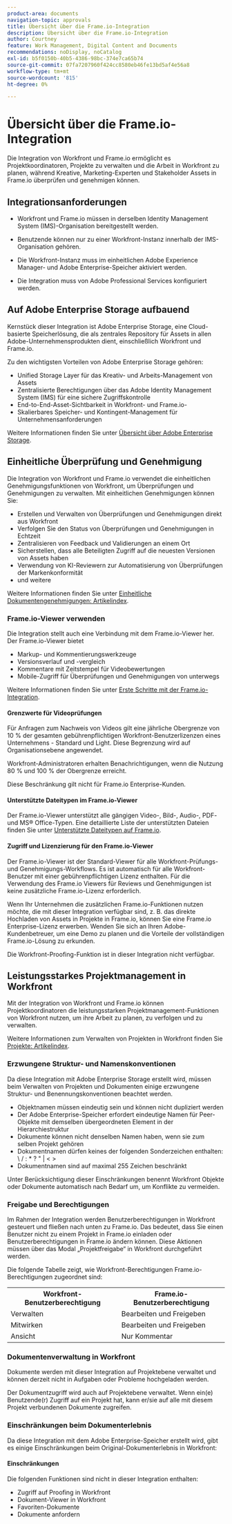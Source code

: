 ```yaml
---
product-area: documents
navigation-topic: approvals
title: Übersicht über die Frame.io-Integration
description: Übersicht über die Frame.io-Integration
author: Courtney
feature: Work Management, Digital Content and Documents
recommendations: noDisplay, noCatalog
exl-id: b5f0150b-40b5-4386-98bc-374e7ca65b74
source-git-commit: 07fa7207960f424cc8580eb46fe13bd5af4e56a8
workflow-type: tm+mt
source-wordcount: '815'
ht-degree: 0%

---
```


# Übersicht über die Frame.io-Integration

Die Integration von Workfront und Frame.io ermöglicht es Projektkoordinatoren, Projekte zu verwalten und die Arbeit in Workfront zu planen, während Kreative, Marketing-Experten und Stakeholder Assets in Frame.io überprüfen und genehmigen können.

## Integrationsanforderungen

* Workfront und Frame.io müssen in derselben Identity Management System (IMS)-Organisation bereitgestellt werden.

* Benutzende können nur zu einer Workfront-Instanz innerhalb der IMS-Organisation gehören.

* Die Workfront-Instanz muss im einheitlichen Adobe Experience Manager- und Adobe Enterprise-Speicher aktiviert werden.

* Die Integration muss von Adobe Professional Services konfiguriert werden.


## Auf Adobe Enterprise Storage aufbauend

Kernstück dieser Integration ist Adobe Enterprise Storage, eine Cloud-basierte Speicherlösung, die als zentrales Repository für Assets in allen Adobe-Unternehmensprodukten dient, einschließlich Workfront und Frame.io. <!--, and Creative Cloud.-->

Zu den wichtigsten Vorteilen von Adobe Enterprise Storage gehören:

* Unified Storage Layer für das Kreativ- und Arbeits-Management von Assets
* Zentralisierte Berechtigungen über das Adobe Identity Management System (IMS) für eine sichere Zugriffskontrolle
* End-to-End-Asset-Sichtbarkeit in Workfront- und Frame.io-<!--, and Creative Cloud apps -->
* Skalierbares Speicher- und Kontingent-Management für Unternehmensanforderungen

Weitere Informationen finden Sie unter [Übersicht über Adobe Enterprise Storage](/help/quicksilver/review-and-approve-work/esm-overview.md).

## Einheitliche Überprüfung und Genehmigung

Die Integration von Workfront und Frame.io verwendet die einheitlichen Genehmigungsfunktionen von Workfront, um Überprüfungen und Genehmigungen zu verwalten. Mit einheitlichen Genehmigungen können Sie:

* Erstellen und Verwalten von Überprüfungen und Genehmigungen direkt aus Workfront
* Verfolgen Sie den Status von Überprüfungen und Genehmigungen in Echtzeit
* Zentralisieren von Feedback und Validierungen an einem Ort
* Sicherstellen, dass alle Beteiligten Zugriff auf die neuesten Versionen von Assets haben
* Verwendung von KI-Reviewern zur Automatisierung von Überprüfungen der Markenkonformität
* und weitere

Weitere Informationen finden Sie unter [Einheitliche Dokumentengenehmigungen: Artikelindex](/help/quicksilver/review-and-approve-work/document-reviews-and-approvals/document-reviews-and-approvals.md).


### Frame.io-Viewer verwenden

Die Integration stellt auch eine Verbindung mit dem Frame.io-Viewer her. Der Frame.io-Viewer bietet

* Markup- und Kommentierungswerkzeuge
* Versionsverlauf und -vergleich
* Kommentare mit Zeitstempel für Videobewertungen
* Mobile-Zugriff für Überprüfungen und Genehmigungen von unterwegs

Weitere Informationen finden Sie unter [Erste Schritte mit der Frame.io-Integration](/help/quicksilver/review-and-approve-work/native-integrations/frame-io/get-started-with-frame-integration.md).

#### Grenzwerte für Videoprüfungen

Für Anfragen zum Nachweis von Videos gilt eine jährliche Obergrenze von 10 % der gesamten gebührenpflichtigen Workfront-Benutzerlizenzen eines Unternehmens - Standard und Light. Diese Begrenzung wird auf Organisationsebene angewendet.

Workfront-Administratoren erhalten Benachrichtigungen, wenn die Nutzung 80 % und 100 % der Obergrenze erreicht.

Diese Beschränkung gilt nicht für Frame.io Enterprise-Kunden.

#### Unterstützte Dateitypen im Frame.io-Viewer

Der Frame.io-Viewer unterstützt alle gängigen Video-, Bild-, Audio-, PDF- und MS® Office-Typen. Eine detaillierte Liste der unterstützten Dateien finden Sie unter [Unterstützte Dateitypen auf Frame.io](https://help.frame.io/en/articles/9436564-supported-file-types-on-frame-io).

#### Zugriff und Lizenzierung für den Frame.io-Viewer

Der Frame.io-Viewer ist der Standard-Viewer für alle Workfront-Prüfungs- und Genehmigungs-Workflows. Es ist automatisch für alle Workfront-Benutzer mit einer gebührenpflichtigen Lizenz enthalten. Für die Verwendung des Frame.io Viewers für Reviews und Genehmigungen ist keine zusätzliche Frame.io-Lizenz erforderlich.

Wenn Ihr Unternehmen die zusätzlichen Frame.io-Funktionen nutzen möchte, die mit dieser Integration verfügbar sind, z. B. das direkte Hochladen von Assets in Projekte in Frame.io, können Sie eine Frame.io Enterprise-Lizenz erwerben. Wenden Sie sich an Ihren Adobe-Kundenbetreuer, um eine Demo zu planen und die Vorteile der vollständigen Frame.io-Lösung zu erkunden.

Die Workfront-Proofing-Funktion ist in dieser Integration nicht verfügbar.

## Leistungsstarkes Projektmanagement in Workfront

Mit der Integration von Workfront und Frame.io können Projektkoordinatoren die leistungsstarken Projektmanagement-Funktionen von Workfront nutzen, um ihre Arbeit zu planen, zu verfolgen und zu verwalten.

Weitere Informationen zum Verwalten von Projekten in Workfront finden Sie [Projekte: Artikelindex](/help/quicksilver/manage-work/projects/create-projects/create-project.md).

### Erzwungene Struktur- und Namenskonventionen

Da diese Integration mit Adobe Enterprise Storage erstellt wird, müssen beim Verwalten von Projekten und Dokumenten einige erzwungene Struktur- und Benennungskonventionen beachtet werden.

* Objektnamen müssen eindeutig sein und können nicht dupliziert werden
* Der Adobe Enterprise-Speicher erfordert eindeutige Namen für Peer-Objekte mit demselben übergeordneten Element in der Hierarchiestruktur
* Dokumente können nicht denselben Namen haben, wenn sie zum selben Projekt gehören
* Dokumentnamen dürfen keines der folgenden Sonderzeichen enthalten: \ / : * ? &quot; | &lt; >
* Dokumentnamen sind auf maximal 255 Zeichen beschränkt

Unter Berücksichtigung dieser Einschränkungen benennt Workfront Objekte oder Dokumente automatisch nach Bedarf um, um Konflikte zu vermeiden.

### Freigabe und Berechtigungen

Im Rahmen der Integration werden Benutzerberechtigungen in Workfront gesteuert und fließen nach unten zu Frame.io. Das bedeutet, dass Sie einen Benutzer nicht zu einem Projekt in Frame.io einladen oder Benutzerberechtigungen in Frame.io ändern können. Diese Aktionen müssen über das Modal „Projektfreigabe“ in Workfront durchgeführt werden.

Die folgende Tabelle zeigt, wie Workfront-Berechtigungen Frame.io-Berechtigungen zugeordnet sind:

<table>
<tr>
<th>Workfront-Benutzerberechtigung</th>
<th>Frame.io-Benutzerberechtigung</th>
</tr>
<tr>
<td>Verwalten</td>
<td>Bearbeiten und Freigeben</td>
</tr>
<tr>
<td>Mitwirken</td>
<td>Bearbeiten und Freigeben</td>
</tr>
<tr>
<td>Ansicht</td>
<td>Nur Kommentar</td>
</tr>
</table>



### Dokumentenverwaltung in Workfront

Dokumente werden mit dieser Integration auf Projektebene verwaltet und können derzeit nicht in Aufgaben oder Probleme hochgeladen werden.

Der Dokumentzugriff wird auch auf Projektebene verwaltet. Wenn ein(e) Benutzende(r) Zugriff auf ein Projekt hat, kann er/sie auf alle mit diesem Projekt verbundenen Dokumente zugreifen.

### Einschränkungen beim Dokumenterlebnis

Da diese Integration mit dem Adobe Enterprise-Speicher erstellt wird, gibt es einige Einschränkungen beim Original-Dokumenterlebnis in Workfront:

#### Einschränkungen

Die folgenden Funktionen sind nicht in dieser Integration enthalten:

<!--* External document providers-->
* Zugriff auf Proofing in Workfront
* Dokument-Viewer in Workfront
* Favoriten-Dokumente
* Dokumente anfordern


<!--#### Temporary limitations

For now, the following capabilities are not available:

* Send documents to Adobe Experience Manager Assets
* Multi-stage approvals
* Upload documents to comments or updates in Workfront
* Upload documents to tasks or issues in Workfront-->
